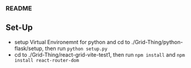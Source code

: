 ### README 


## Set-Up 
- setup Virtual Environemnt for python and cd to ./Grid-Thing/python-flask/setup, then run `python setup.py`
- cd to ./Grid-Thing/react-grid-vite-test1, then run `npm install` and `npm install react-router-dom`